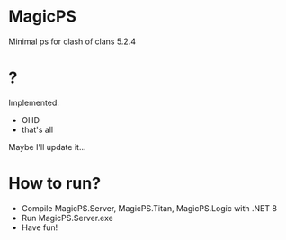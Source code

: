 # MagicPS
 Minimal ps for clash of clans 5.2.4

# ?
 Implemented:
 - OHD
 - that's all

 Maybe I'll update it...

# How to run?
 - Compile MagicPS.Server, MagicPS.Titan, MagicPS.Logic with .NET 8
 - Run MagicPS.Server.exe
 - Have fun!
